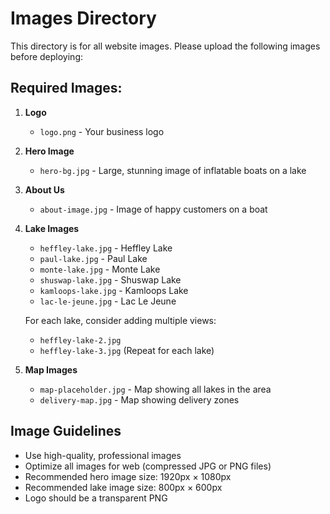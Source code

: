 # Images Directory

This directory is for all website images. Please upload the following images before deploying:

## Required Images:

1. **Logo**
   - `logo.png` - Your business logo

2. **Hero Image**
   - `hero-bg.jpg` - Large, stunning image of inflatable boats on a lake

3. **About Us**
   - `about-image.jpg` - Image of happy customers on a boat

4. **Lake Images**
   - `heffley-lake.jpg` - Heffley Lake
   - `paul-lake.jpg` - Paul Lake
   - `monte-lake.jpg` - Monte Lake
   - `shuswap-lake.jpg` - Shuswap Lake
   - `kamloops-lake.jpg` - Kamloops Lake
   - `lac-le-jeune.jpg` - Lac Le Jeune

   For each lake, consider adding multiple views:
   - `heffley-lake-2.jpg`
   - `heffley-lake-3.jpg`
   (Repeat for each lake)

5. **Map Images**
   - `map-placeholder.jpg` - Map showing all lakes in the area
   - `delivery-map.jpg` - Map showing delivery zones

## Image Guidelines

- Use high-quality, professional images
- Optimize all images for web (compressed JPG or PNG files)
- Recommended hero image size: 1920px × 1080px
- Recommended lake image size: 800px × 600px
- Logo should be a transparent PNG


